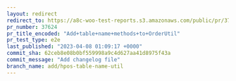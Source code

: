 ```yaml
---
layout: redirect
redirect_to: https://a8c-woo-test-reports.s3.amazonaws.com/public/pr/37624/e2e/index.html
pr_number: 37624
pr_title_encoded: "Add+table+name+methods+to+OrderUtil"
pr_test_type: e2e
last_published: "2023-04-08 01:09:17 +0000"
commit_sha: 62ceb8e08b0bf559998a9c4d627aa41d8975f43a
commit_message: "Add changelog file"
branch_name: add/hpos-table-name-util
---
```

